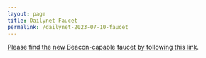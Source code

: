 ```yaml
---
layout: page
title: Dailynet Faucet
permalink: /dailynet-2023-07-10-faucet
---
```


[Please find the new Beacon-capable faucet by following this link](https://faucet.dailynet-2023-07-10.teztnets.xyz).
